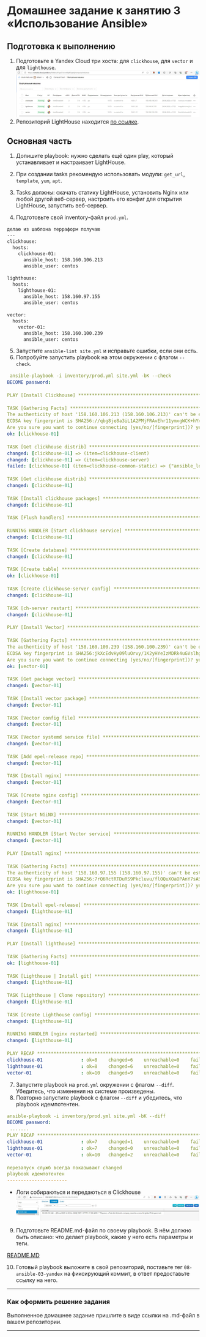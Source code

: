 # Домашнее задание к занятию 3 «Использование Ansible»

## Подготовка к выполнению

1. Подготовьте в Yandex Cloud три хоста: для `clickhouse`, для `vector` и для `lighthouse`.
![](img/8.3-hosts.jpg)
2. Репозиторий LightHouse находится [по ссылке](https://github.com/VKCOM/lighthouse).

## Основная часть

1. Допишите playbook: нужно сделать ещё один play, который устанавливает и настраивает LightHouse.

2. При создании tasks рекомендую использовать модули: `get_url`, `template`, `yum`, `apt`.
3. Tasks должны: скачать статику LightHouse, установить Nginx или любой другой веб-сервер, настроить его конфиг для открытия LightHouse, запустить веб-сервер.
4. Подготовьте свой inventory-файл `prod.yml`.
```
делаю из шаблона терраформ получаю
---
clickhouse:
  hosts:
    clickhouse-01:
      ansible_host: 158.160.106.213
      ansible_user: centos

lighthouse:
  hosts:
    lighthouse-01:
      ansible_host: 158.160.97.155
      ansible_user: centos

vector:
  hosts:
    vector-01:
      ansible_host: 158.160.100.239
      ansible_user: centos

```
5. Запустите `ansible-lint site.yml` и исправьте ошибки, если они есть.
6. Попробуйте запустить playbook на этом окружении с флагом `--check`.
```yml
 ansible-playbook -i inventory/prod.yml site.yml -bK --check
BECOME password:

PLAY [Install Clickhouse] **************************************************************************

TASK [Gathering Facts] *****************************************************************************
The authenticity of host '158.160.106.213 (158.160.106.213)' can't be established.
ECDSA key fingerprint is SHA256://qbg8je8a3iL1A2PMjFRAvEhr11ymxgWCK+hYxVGrU.
Are you sure you want to continue connecting (yes/no/[fingerprint])? yes
ok: [clickhouse-01] 

TASK [Get clickhouse distrib] **********************************************************************
changed: [clickhouse-01] => (item=clickhouse-client)
changed: [clickhouse-01] => (item=clickhouse-server)
failed: [clickhouse-01] (item=clickhouse-common-static) => {"ansible_loop_var": "item", "changed": false, "dest": "./clickhouse-common-static-22.3.3.44.rpm", "elapsed": 0, "item": "clickhouse-common-static", "msg": "Request failed", "response": "HTTP Error 404: Not Found", "status_code": 404, "url": "https://packages.clickhouse.com/rpm/stable/clickhouse-common-static-22.3.3.44.noarch.rpm"}

TASK [Get clickhouse distrib] **********************************************************************
changed: [clickhouse-01]

TASK [Install clickhouse packages] *****************************************************************
changed: [clickhouse-01]

TASK [Flush handlers] ******************************************************************************

RUNNING HANDLER [Start clickhouse service] *********************************************************
changed: [clickhouse-01]

TASK [Create database] *****************************************************************************
changed: [clickhouse-01]

TASK [Create table] ********************************************************************************
ok: [clickhouse-01]

TASK [Create clickhouse-server config] *************************************************************
changed: [clickhouse-01]

TASK [ch-server restart] ***************************************************************************
changed: [clickhouse-01]

PLAY [Install Vector] ******************************************************************************

TASK [Gathering Facts] *****************************************************************************
The authenticity of host '158.160.100.239 (158.160.100.239)' can't be established.
ECDSA key fingerprint is SHA256:jkXcEdvHy09luOrvy/1K2yHYeIzMDRk4uGVslhgJmhw.
Are you sure you want to continue connecting (yes/no/[fingerprint])? yes
ok: [vector-01]

TASK [Get package vector] **************************************************************************
changed: [vector-01]

TASK [Install vector package] **********************************************************************
changed: [vector-01]

TASK [Vector config file] **************************************************************************
changed: [vector-01]

TASK [Vector systemd service file] *****************************************************************
changed: [vector-01]

TASK [Add epel-release repo] ***********************************************************************
changed: [vector-01]

TASK [Install nginx] *******************************************************************************
changed: [vector-01]

TASK [Create nginx config] *************************************************************************
changed: [vector-01]

TASK [Start NGiNX] *********************************************************************************
changed: [vector-01]

RUNNING HANDLER [Start Vector service] *************************************************************
changed: [vector-01]

PLAY [Install nginx] *******************************************************************************

TASK [Gathering Facts] *****************************************************************************
The authenticity of host '158.160.97.155 (158.160.97.155)' can't be established.
ECDSA key fingerprint is SHA256:7rQ6RctRTDuRS9Pkcluvu/flOQuXOaOPAnY7sASOQEA.
Are you sure you want to continue connecting (yes/no/[fingerprint])? yes
ok: [lighthouse-01]

TASK [Install epel-release] ************************************************************************
changed: [lighthouse-01]

TASK [Install nginx] *******************************************************************************
changed: [lighthouse-01]

PLAY [Install lighthouse] **************************************************************************

TASK [Gathering Facts] *****************************************************************************
ok: [lighthouse-01]

TASK [Lighthouse | Install git] ********************************************************************
changed: [lighthouse-01]

TASK [Lighthouse | Clone repository] ***************************************************************
changed: [lighthouse-01]

TASK [Create Lighthouse config] ********************************************************************
changed: [lighthouse-01]

RUNNING HANDLER [nginx restarted] ******************************************************************
changed: [lighthouse-01]

PLAY RECAP *****************************************************************************************
clickhouse-01              : ok=8    changed=6    unreachable=0    failed=0    skipped=0    rescued=1    ignored=0
lighthouse-01              : ok=8    changed=6    unreachable=0    failed=0    skipped=0    rescued=0    ignored=0
vector-01                  : ok=10   changed=9    unreachable=0    failed=0    skipped=0    rescued=0    ignored=0
```

7. Запустите playbook на `prod.yml` окружении с флагом `--diff`. Убедитесь, что изменения на системе произведены.
8. Повторно запустите playbook с флагом `--diff` и убедитесь, что playbook идемпотентен.


```yml
ansible-playbook -i inventory/prod.yml site.yml -bK --diff
BECOME password:
 .......
PLAY RECAP *****************************************************************************************
clickhouse-01              : ok=7    changed=1    unreachable=0    failed=0    skipped=0    rescued=1    ignored=0
lighthouse-01              : ok=7    changed=0    unreachable=0    failed=0    skipped=0    rescued=0    ignored=0
vector-01                  : ok=10   changed=2    unreachable=0    failed=0    skipped=0    rescued=0    ignored=0 
 
перезапуск служб всегда показывают changed
playbook идемпотентен
----------------------
```

- Логи собираються и передаються в Clickhouse
![](img/8.3-lh.jpg)
9. Подготовьте README.md-файл по своему playbook. В нём должно быть описано: что делает playbook, какие у него есть параметры и теги.

[README.MD](playbook/README.MD)

10. Готовый playbook выложите в свой репозиторий, поставьте тег `08-ansible-03-yandex` на фиксирующий коммит, в ответ предоставьте ссылку на него.

---

### Как оформить решение задания

Выполненное домашнее задание пришлите в виде ссылки на .md-файл в вашем репозитории.

---